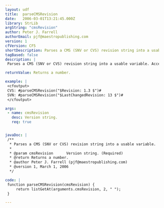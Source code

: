 ```yaml
---
layout: udf
title:  parseCMSRevision
date:   2006-03-01T13:21:45.000Z
library: StrLib
argString: "cmsRevision"
author: Peter J. Farrell
authorEmail: pjf@maestropublishing.com
version: 1
cfVersion: CF5
shortDescription: Parses a CMS (SNV or CVS) revision string into a usable variable.
tagBased: false
description: |
 Parses a CMS (SNV or CVS) revision string into a usable variable. Accepts CVS $Revsion: $ or SVN $LastChangedRevision: $.

returnValue: Returns a number.

example: |
 <cfoutput>
 CVS: #parseCMSRevision("$Revision: 1.3 $")#
 SVN: #parseCMSRevision("$LastChangedRevision: 13 $")#
 </cfoutput>

args:
 - name: cmsRevision
   desc: Version string.
   req: true


javaDoc: |
 /**
  * Parses a CMS (SNV or CVS) revision string into a usable variable.
  * 
  * @param cmsRevision      Version string. (Required)
  * @return Returns a number. 
  * @author Peter J. Farrell (pjf@maestropublishing.com) 
  * @version 1, March 1, 2006 
  */

code: |
 function parseCMSRevision(cmsRevision) {
     return listGetAt(arguments.cmsRevision, 2, " ");
 }

---
```


